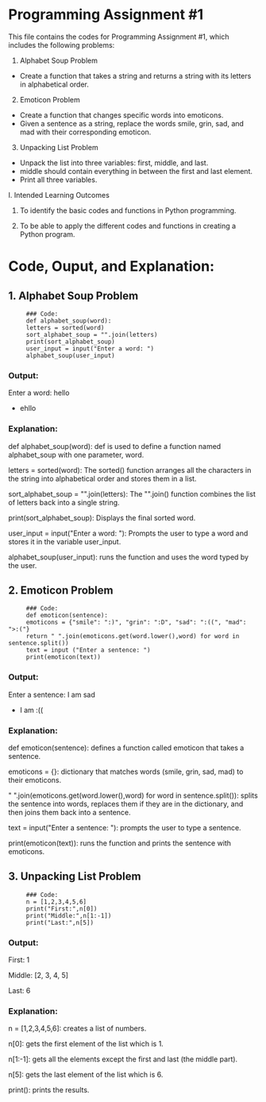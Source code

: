 # Programming Assignment #1

This file contains the codes for Programming Assignment #1, which includes the following problems:

1. Alphabet Soup Problem
- Create a function that takes a string and returns a string with its letters in alphabetical order.

2. Emoticon Problem
- Create a function that changes specific words into emoticons.
- Given a sentence as a string, replace the words smile, grin, sad, and mad with their corresponding emoticon.

3. Unpacking List Problem
- Unpack the list into three variables: first, middle, and last.
- middle should contain everything in between the first and last element.
- Print all three variables.

I. Intended Learning Outcomes

1. To identify the basic codes and functions in Python programming.

2.  To be able to apply the different codes and functions in creating a Python program.

# Code, Ouput, and Explanation:

## 1. Alphabet Soup Problem
   
   
   
         ### Code:
         def alphabet_soup(word):
         letters = sorted(word)
         sort_alphabet_soup = "".join(letters)
         print(sort_alphabet_soup)
         user_input = input("Enter a word: ")
         alphabet_soup(user_input)


### Output:
   
   Enter a word: hello
   - ehllo

### Explanation: 
   
   
   def alphabet_soup(word): def is used to define a function named alphabet_soup with one parameter, word.
   
   
   letters = sorted(word): The sorted() function arranges all the characters in the string into alphabetical order and stores them in a list.
   
   
   sort_alphabet_soup = "".join(letters): The "".join() function combines the list of letters back into a single string.
   
   
   print(sort_alphabet_soup): Displays the final sorted word.
   
   
   user_input = input("Enter a word: "): Prompts the user to type a word and stores it in the variable user_input.
   
   
   alphabet_soup(user_input): runs the function and uses the word typed by the user.


## 2. Emoticon Problem
   
   
         ### Code:
         def emoticon(sentence):
         emoticons = {"smile": ":)", "grin": ":D", "sad": ":((", "mad": ">:("}
         return " ".join(emoticons.get(word.lower(),word) for word in sentence.split())
         text = input ("Enter a sentence: ")
         print(emoticon(text))


  ### Output: 
   
   Enter a sentence: I am sad
   - I am :((
   

  ### Explanation: 
   
   
   def emoticon(sentence): defines a function called emoticon that takes a sentence.
   
   
   emoticons = {}: dictionary that matches words (smile, grin, sad, mad) to their emoticons.
   
   
   " ".join(emoticons.get(word.lower(),word) for word in sentence.split()): splits the sentence into words, replaces them 
   if they are in the dictionary, and then joins them back into a sentence.
   
   
   text = input("Enter a sentence: "): prompts the user to type a sentence.
   
   
   print(emoticon(text)): runs the function and prints the sentence with emoticons.


## 3. Unpacking List Problem
   
   
         ### Code:
         n = [1,2,3,4,5,6]
         print("First:",n[0])
         print("Middle:",n[1:-1])
         print("Last:",n[5])
   

   ### Output:
   First: 1
     
   Middle: [2, 3, 4, 5]
   
   Last: 6
   

  ### Explanation:
   
   
   n = [1,2,3,4,5,6]: creates a list of numbers.
   
   
   n[0]: gets the first element of the list which is 1.
   
   
   n[1:-1]: gets all the elements except the first and last (the middle part).
   
   
   n[5]: gets the last element of the list which is 6.
   
   
   print(): prints the results.


   

